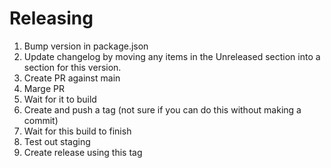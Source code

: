 # Releasing

1. Bump version in package.json
2. Update changelog by moving any items in the Unreleased section into a section for this version.
3. Create PR against main
4. Marge PR
5. Wait for it to build
6. Create and push a tag (not sure if you can do this without making a commit)
7. Wait for this build to finish
8. Test out staging
9. Create release using this tag
